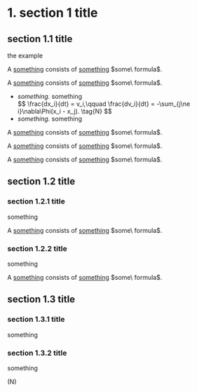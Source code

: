 # 1. section 1 title
<!-- # section 1 title -->

## section 1.1 title

the <a class = 'reference' onclick='jump("something_example", "")'> example </a> 


<p id = 'definition of something' class = 'definition'> 
A <ins>something</ins> consists of <ins>something</ins> $some\ formula$.
</p>



<p id = 'definition of something' class = 'definition'> 
A <ins>something</ins> consists of <ins>something</ins> $some\ formula$.

<ul>
  <li>
    <i>something.</i> something
    <div id = 'newton'> 
        $$
        \frac{dx_i}{dt} = v_i,\qquad \frac{dv_i}{dt} = -\sum_{j\ne i}\nabla\Phi(x_i - x_j).  \tag{N}
        $$
    </div>
  </li>
  <li>
    <i>something.</i> something
  </li>
</ul>
</p>

<p id = 'definition of something' class = 'definition'> 
A <ins>something</ins> consists of <ins>something</ins> $some\ formula$.
</p>

<p id = 'something_example' class = 'example'>
A <ins>something</ins> consists of <ins>something</ins> $some\ formula$.
</p>

<p id = 'something' class = 'example'>
A <ins>something</ins> consists of <ins>something</ins> $some\ formula$.
</p>

## section 1.2 title

### section 1.2.1 title

something

<p id = 'definition of something' class = 'definition'> 
A <ins>something</ins> consists of <ins>something</ins> $some\ formula$.
</p>


### section 1.2.2 title


something

<p id = 'definition of something' class = 'definition'> 
A <ins>something</ins> consists of <ins>something</ins> $some\ formula$.
</p>

## section 1.3 title 

### section 1.3.1 title

something

### section 1.3.2 title

something

<span onclick="jump('newton')"> (N)</span>   


